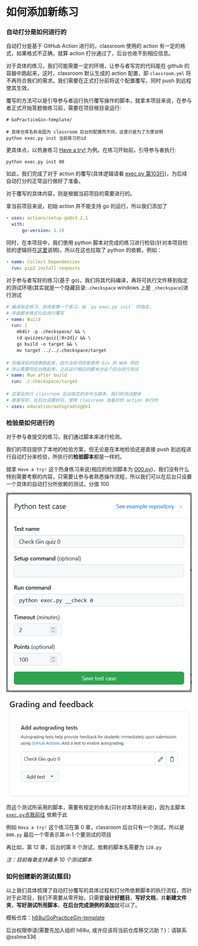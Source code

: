 # 如何添加新练习

### 自动打分是如何进行的

自动打分是基于 GitHub Action 进行的，classroom 使用的 action 有一定的格式，如果格式不正确，就算 action 打分通过了，后台也收不到相应信息。

对于具体的练习，我们可能需要一定的环境，让参与者写完的代码能在 github 的容器中跑起来，这时，classroom 默认生成的 action 配置，即 `classroom.yml` 将不再符合我们的需求。我们需要在正式打分前将这个配置覆写，同时 push 到远程使其生效。

覆写的方法可以是引导参与者运行执行覆写操作的脚本，就拿本项目来说，在参与者正式开始答题做练习前，需要在项目根目录运行:

```shell
# GoPracticeGin-template/ 

# 具体仓库名称会因为 classroom 后台的配置而不同，这里只是为了方便说明
python exec.py init 当前练习的id
```
更具体点，以热身练习 [Have a try!](../README.md/#have-a-try) 为例。在练习开始前，引导参与者执行:

```shell
python exec.py init 00
```

如此，我们完成了对于 action 的覆写(具体逻辑请看 [exec.py 第103行](../exec.py))，为后续自动打分的正常运行做好了准备。

对于覆写的具体内容，则是根据当前项目的需要进行的。

拿当前项目来说，初始 action 并不能支持 go 的运行，所以我们添加了

```yml
- uses: actions/setup-go@v3.2.1
  with:
      go-version: 1.19
```

同时，在本项目中，我们使用 python 脚本对完成的练习进行检验(针对本项目检验的逻辑将在[这里](#检验是如何进行的)说明)，所以在这也拉取了 python 的依赖，例如：

```yml
- name: Collect Dependencies
  run: pip3 install requests
```

对于参与者写好的练习(基于 go)，我们将其代码编译，再将可执行文件移到指定的测试环境(其实就是一个隐藏目录:`.checkspace` windows 上是 `_checkspace`)进行测试

```yml
# 编译指定练习，具体是哪一个练习，由 `py exec.py init` 时指定，
# 并由脚本格式化后进行覆写  
- name: Build
  run: |
    mkdir -p .checkspace/ && \
    cd quizzes/quiz{:0>2d}/ && \
    go build -o target && \
    mv target ../../.checkspace/target
  
# 将编译后的结果跑起来，因为当前项目是使用 Gin 的 Web 项目
# 所以需要将后台跑起来，之后运行相应的脚本对这个后台进行测试
- name: Run after build
  run: ./.checkspace/target

# 这里会执行 classroom 后台指定的命令与脚本，我们的测试脚本
# 就是写好、在后台设置好后，使用 classroom 准备好的 action 执行的
- uses: education/autograding@v1
```

### 检验是如何进行的

对于参与者提交的练习，我们通过脚本来进行检测。

我们的项目提供了本地的检验方案，但无论是在本地检验还是直接 push 到远程进行自动打分来检验，所执行的**检验脚本**都是一样的。

就拿 `Have a try!` 这个热身练习来说(相应的检测脚本为 [000.py](./000.py))，我们没有什么特别需要考察的内容，只需要让参与者熟悉操作流程，所以我们可以在后台只设置一个具体的自动打分所依赖的测试，分值 100

![](imgs/testcase.bmp)

![](imgs/alltests.bmp)

而这个测试所采用的脚本，需要有规定的命名(只针对本项目来说)，因为主脚本 [`exec.py`点我前往](../exec.py) 依赖于此

例如 `Hava a try!` 这个练习在第 0 章，classroom 后台只有一个测试，所以是 `000.py` 最后一个零表示第 n-1 个要测试的项目

再比如，第 12 章，后台的第 8 个测试，依赖的脚本名需要为 `128.py`

*注：目前每章支持最多 10 个测试脚本*

### 如何创建新的测试(题目)

以上我们具体梳理了自动打分覆写的具体过程和打分所依赖脚本的执行流程，而针对于此项目，我们不需要从零开始，只需要**设计好题目**，**写好文档**，并**新建文件夹**，**写好测试所用脚本**，**在后台完成测例的添加**就可以了。

模板仓库：[h68u/GoPracticeGin-template](https://github.com/h68u/GoPracticeGin-template)

后台权限申请(需要先加入组织 h68u, 或许应该将当前仓库移交沆助？)：请联系 @sslime336
